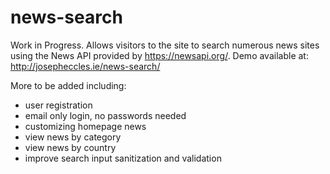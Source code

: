 # news-search

Work in Progress. Allows visitors to the site to search numerous news sites using the News API provided by https://newsapi.org/. 
Demo available at: http://josepheccles.ie/news-search/

More to be added including:
- user registration
- email only login, no passwords needed
- customizing homepage news
- view news by category
- view news by country
- improve search input sanitization and validation
